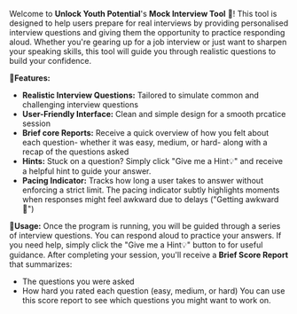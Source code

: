 Welcome to <b>Unlock Youth Potential</b>'s <b>Mock Interview Tool</b> 💼! This tool is designed to help users prepare for real interviews by providing personalised interview questions and giving them the opportunity to practice responding aloud.
Whether you're gearing up for a job interview or just want to sharpen your speaking skills, this tool will guide you through realistic questions to build your confidence.

🔧<b>Features:</b>
* <b>Realistic Interview Questions:</b> Tailored to simulate common and challenging interview questions
* <b>User-Friendly Interface:</b> Clean and simple design for a smooth prcatice session
* <b>Brief core Reports:</b> Receive a quick overview of how you felt about each question- whether it was easy, medium, or hard- along with a recap of the questions asked
* <b>Hints:</b> Stuck on a question? Simply click "Give me a Hint💡" and receive a helpful hint to guide your answer.
* <b>Pacing Indicator:</b> Tracks how long a user takes to answer without enforcing a strict limit. The pacing indicator subtly highlights moments when responses might feel awkward due to delays ("Getting awkward 😬")

🚀<b>Usage:</b>
Once the program is running, you will be guided through a series of interview questions. You can respond aloud to practice your answers. If you need help, simply click the "Give me a Hint💡" button to for useful guidance.
After completing your session, you'll receive a <b>Brief Score Report</b> that summarizes:
* The questions you were asked
* How hard you rated each question (easy, medium, or hard)
You can use this score report to see which questions you might want to work on.

